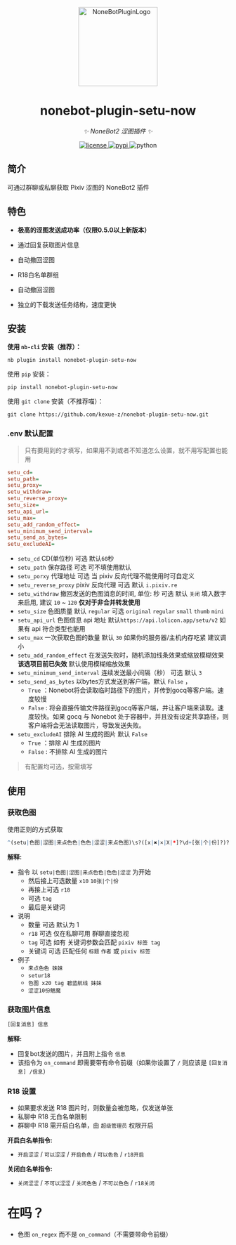 <p align="center">
  <a href="https://v2.nonebot.dev/store"><img src="https://user-images.githubusercontent.com/44545625/209862575-acdc9feb-3c76-471d-ad89-cc78927e5875.png" width="180" height="180" alt="NoneBotPluginLogo"></a>
</p>

<div align="center">

# nonebot-plugin-setu-now

_✨ NoneBot2 涩图插件 ✨_

</div>

<p align="center">
  <a href="https://raw.githubusercontent.com/kexue-z/nonebot-plugin-setu-now/master/LICENSE">
    <img src="https://img.shields.io/github/license/kexue-z/nonebot-plugin-setu-now.svg" alt="license">
  </a>
  <a href="https://pypi.org/project/nonebot-plugin-setu-now/">
    <img src="https://img.shields.io/pypi/v/nonebot-plugin-setu-now" alt="pypi">
  </a>
  <img src="https://img.shields.io/badge/python-3.8+-blue.svg" alt="python">
</p>


## 简介

可通过群聊或私聊获取 Pixiv 涩图的 NoneBot2 插件


## 特色

- **极高的涩图发送成功率（仅限0.5.0以上新版本）**

- 通过回复获取图片信息

- 自动撤回涩图

- R18白名单群组

- 自动撤回涩图

- 独立的下载发送任务结构，速度更快


## 安装

**使用 `nb-cli` 安装（推荐）：**
```
nb plugin install nonebot-plugin-setu-now
```

使用 `pip` 安装：
```
pip install nonebot-plugin-setu-now
```

使用 `git clone` 安装（不推荐喵）：
```
git clone https://github.com/kexue-z/nonebot-plugin-setu-now.git
```


### .env 默认配置

> 只有要用到的才填写，如果用不到或者不知道怎么设置，就不用写配置也能用

```ini
setu_cd=
setu_path=
setu_proxy=
setu_withdraw=
setu_reverse_proxy=
setu_size=
setu_api_url=
setu_max=
setu_add_random_effect=
setu_minimum_send_interval=
setu_send_as_bytes=
setu_excludeAI=
```


- `setu_cd` CD(单位秒) 可选 默认`60`秒
- `setu_path` 保存路径 可选 可不填使用默认
- `setu_porxy` 代理地址 可选 当 pixiv 反向代理不能使用时可自定义
- `setu_reverse_proxy` pixiv 反向代理 可选 默认 `i.pixiv.re`
- `setu_withdraw` 撤回发送的色图消息的时间, 单位: 秒 可选 默认 `关闭` 填入数字来启用, 建议 `10` ~ `120` **仅对于非合并转发使用**
- `setu_size` 色图质量 默认 `regular` 可选 `original` `regular` `small` `thumb` `mini`
- `setu_api_url` 色图信息 api 地址 默认`https://api.lolicon.app/setu/v2` 如果有 api 符合类型也能用
- `setu_max` 一次获取色图的数量 默认 `30` 如果你的服务器/主机内存吃紧 建议调小
- `setu_add_random_effect` 在发送失败时，随机添加线条效果或缩放模糊效果 **该选项目前已失效** 默认使用模糊缩放效果
- `setu_minimum_send_interval` 连续发送最小间隔（秒） 可选 默认 `3` 
- `setu_send_as_bytes` 以bytes方式发送到客户端，默认 `False` ，
  - `True` ：Nonebot将会读取临时路径下的图片，并传到gocq等客户端。速度较慢
  - `False` : 将会直接传输文件路径到gocq等客户端，并让客户端来读取。速度较快。如果 gocq 与 Nonebot 处于容器中，并且没有设定共享路径，则客户端将会无法读取图片，导致发送失败。
- `setu_excludeAI` 排除 AI 生成的图片 默认 `False`
  - `True` ：排除 AI 生成的图片
  - `False` : 不排除 AI 生成的图片

> 有配置均可选，按需填写


## 使用

### 获取色图

使用正则的方式获取

```r
^(setu|色图|涩图|来点色色|色色|涩涩|来点色图)\s?([x|✖️|×|X|*]?\d+[张|个|份]?)?\s?(r18)?\s?\s?(tag)?\s?(.*)?
```

**解释:**

- 指令 以 `setu|色图|涩图|来点色色|色色|涩涩` 为开始
  - 然后接上可选数量 `x10` `10张|个|份`
  - 再接上可选 `r18`
  - 可选 `tag`
  - 最后是关键词
- 说明
  - 数量 可选 默认为 1
  - `r18` 可选 仅在私聊可用 群聊直接忽视
  - `tag` 可选 如有 关键词参数会匹配 `pixiv 标签 tag`
  - 关键词 可选 匹配任何 `标题` `作者` 或 `pixiv 标签`
- 例子
  - `来点色色 妹妹`
  - `setur18`
  - `色图 x20 tag 碧蓝航线 妹妹`
  - `涩涩10份魅魔`

### 获取图片信息

```r
[回复消息] 信息
```

**解释:**

- 回复bot发送的图片，并且附上指令 `信息`
- 该指令为 `on_command` 即需要带有命令前缀（如果你设置了 `/` 则应该是 `[回复消息] /信息`）


### R18 设置

- 如果要求发送 R18 图片时，则数量会被忽略，仅发送单张
- 私聊中 R18 无白名单限制
- 群聊中 R18 需开启白名单，由 `超级管理员` 权限开启

**开启白名单指令:**

- `开启涩涩` / `可以涩涩` / `开启色色` / `可以色色` / `r18开启`

**关闭白名单指令:**

- `关闭涩涩` / `不可以涩涩` / `关闭色色` / `不可以色色` / `r18关闭`

# 在吗？

- 色图 `on_regex` 而不是 `on_command`（不需要带命令前缀）

